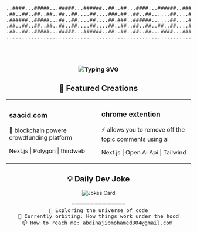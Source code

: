<!-- ASCII Art Header with your name -->
<div align="center">
  <pre>                                             
                                              


..####...#####...#####...######..##..##...####...######..######..#####..
.##..##..##..##..##..##....##....###.##..##..##......##....##....##..##.
.######..#####...##..##....##....##.###..######......##....##....#####..
.##..##..##..##..##..##....##....##..##..##..##..##..##....##....##..##.
.##..##..#####...#####...######..##..##..##..##...####...######..#####..
........................................................................



  </pre>

<!-- Animated greeting -->
<h3 align="center">
  <img src="https://readme-typing-svg.herokuapp.com?font=Fira+Code&pause=1000&color=00F718&center=true&vCenter=true&width=435&lines=Full-Stack+Alchemist;Open-Source+Enthusiast;Tech+Jigsaw+Solver;Digital+Nomad+Wannabe" alt="Typing SVG" />
</h3>

<!-- GitHub Stats Cube -->
<!--- <div align="center">
  <img src="https://github-readme-stats.vercel.app/api?username=najiibmohamed11&show_icons=true&theme=dark&count_private=true&include_all_commits=true" alt="GitHub Stats" width="400"/>
  <img src="https://github-readme-stats.vercel.app/api/top-langs/?username=najiibmohamed11&layout=compact&theme=dark" alt="Top Langs" width="300"/>
</div> -->

<!-- Tech Stack Galaxy
<h2 align="center">🚀 Tech Arsenal</h2>
<div align="center">
  <img src="https://skillicons.dev/icons?i=nextjs,ts,react,redux,nodejs,express,mongodb,postgresql,docker,git,py,php,dart,flutter,redis,digitalocean,ubuntu&perline=8" alt="Tech Stack" />
</div>
-->
<!-- Project Showcase -->
<h2 align="center">🚀 Featured Creations</h2>
<table align="center">
  <tr>
    <td width="50%">
      <h3>saacid.com</h3>
      <p>🔮 blockchain powere crowdfunding platform</p>
      <p>Next.js | Polygon | thirdweb </p>
    </td>
    <td width="50%">
      <h3>chrome extention</h3>
      <p>⚡ allows you to remove off the topic comments using ai</p>
      <p>Next.js | Open.Ai Api | Tailwind</p>
    </td>
  </tr>
</table>

<!-- Coding Activity Snake 
<h2 align="center">🐍 Contribution Serpent</h2>
<div align="center">
  <img src="https://raw.githubusercontent.com/Platane/snk/output/github-contribution-grid-snake.svg" />
</div> -->



<!-- Random Dev Joke -->
<h2 align="center">💡 Daily Dev Joke</h2>
<div align="center">
  <img src="https://readme-jokes.vercel.app/api?theme=dark" alt="Jokes Card" />
</div>

<!-- Footer ASCII -->
<div align="center">
  <pre>
➖➖➖➖➖➖➖➖➖➖➖➖➖➖
🚀 Exploring the universe of code
🌌 Currently orbiting: How things work under the hood
📫 How to reach me: abdinajibmohamed304@gmail.com 
  </pre>
</div>
